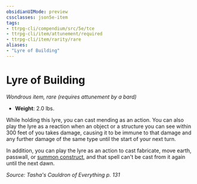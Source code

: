 ```yaml
---
obsidianUIMode: preview
cssclasses: json5e-item
tags:
- ttrpg-cli/compendium/src/5e/tce
- ttrpg-cli/item/attunement/required
- ttrpg-cli/item/rarity/rare
aliases: 
- "Lyre of Building"
---
```

# Lyre of Building
*Wondrous item, rare (requires attunement by a bard)*  

- **Weight**: 2.0 lbs.

While holding this lyre, you can cast mending as an action. You can also play the lyre as a reaction when an object or a structure you can see within 300 feet of you takes damage, causing it to be immune to that damage and any further damage of the same type until the start of your next turn.

In addition, you can play the lyre as an action to cast fabricate, move earth, passwall, or [summon construct](summon-construct-xphb.md), and that spell can't be cast from it again until the next dawn.

*Source: Tasha's Cauldron of Everything p. 131*